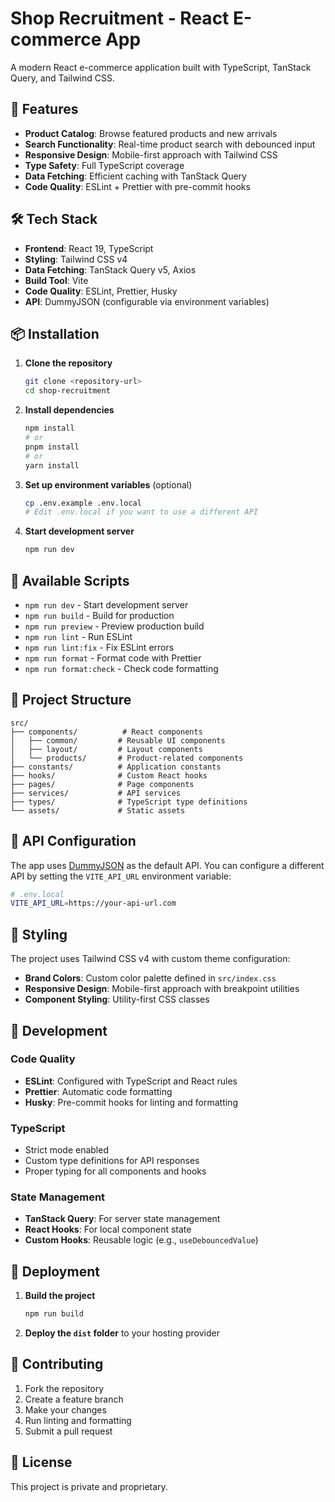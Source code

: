 # Shop Recruitment - React E-commerce App

A modern React e-commerce application built with TypeScript, TanStack Query, and Tailwind CSS.

## 🚀 Features

- **Product Catalog**: Browse featured products and new arrivals
- **Search Functionality**: Real-time product search with debounced input
- **Responsive Design**: Mobile-first approach with Tailwind CSS
- **Type Safety**: Full TypeScript coverage
- **Data Fetching**: Efficient caching with TanStack Query
- **Code Quality**: ESLint + Prettier with pre-commit hooks

## 🛠️ Tech Stack

- **Frontend**: React 19, TypeScript
- **Styling**: Tailwind CSS v4
- **Data Fetching**: TanStack Query v5, Axios
- **Build Tool**: Vite
- **Code Quality**: ESLint, Prettier, Husky
- **API**: DummyJSON (configurable via environment variables)

## 📦 Installation

1. **Clone the repository**

   ```bash
   git clone <repository-url>
   cd shop-recruitment
   ```

2. **Install dependencies**

   ```bash
   npm install
   # or
   pnpm install
   # or
   yarn install
   ```

3. **Set up environment variables** (optional)

   ```bash
   cp .env.example .env.local
   # Edit .env.local if you want to use a different API
   ```

4. **Start development server**
   ```bash
   npm run dev
   ```

## 🔧 Available Scripts

- `npm run dev` - Start development server
- `npm run build` - Build for production
- `npm run preview` - Preview production build
- `npm run lint` - Run ESLint
- `npm run lint:fix` - Fix ESLint errors
- `npm run format` - Format code with Prettier
- `npm run format:check` - Check code formatting

## 📁 Project Structure

```
src/
├── components/          # React components
│   ├── common/         # Reusable UI components
│   ├── layout/         # Layout components
│   └── products/       # Product-related components
├── constants/          # Application constants
├── hooks/              # Custom React hooks
├── pages/              # Page components
├── services/           # API services
├── types/              # TypeScript type definitions
└── assets/             # Static assets
```

## 🔌 API Configuration

The app uses [DummyJSON](https://dummyjson.com) as the default API. You can configure a different API by setting the `VITE_API_URL` environment variable:

```bash
# .env.local
VITE_API_URL=https://your-api-url.com
```

## 🎨 Styling

The project uses Tailwind CSS v4 with custom theme configuration:

- **Brand Colors**: Custom color palette defined in `src/index.css`
- **Responsive Design**: Mobile-first approach with breakpoint utilities
- **Component Styling**: Utility-first CSS classes

## 🧪 Development

### Code Quality

- **ESLint**: Configured with TypeScript and React rules
- **Prettier**: Automatic code formatting
- **Husky**: Pre-commit hooks for linting and formatting

### TypeScript

- Strict mode enabled
- Custom type definitions for API responses
- Proper typing for all components and hooks

### State Management

- **TanStack Query**: For server state management
- **React Hooks**: For local component state
- **Custom Hooks**: Reusable logic (e.g., `useDebouncedValue`)

## 🚀 Deployment

1. **Build the project**

   ```bash
   npm run build
   ```

2. **Deploy the `dist` folder** to your hosting provider

## 📝 Contributing

1. Fork the repository
2. Create a feature branch
3. Make your changes
4. Run linting and formatting
5. Submit a pull request

## 📄 License

This project is private and proprietary.
